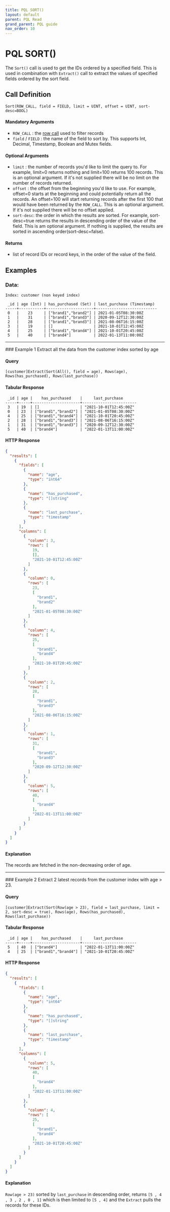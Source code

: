 ```yaml
---
title: PQL SORT()
layout: default
parent: PQL Read
grand_parent: PQL guide
nav_order: 10
---
```


# PQL SORT()

The `Sort()` call is used to get the IDs ordered by a specified field. This is used in combination with
`Extract()` call to extract the values of specified fields ordered by the sort field.

## Call Definition

```pql
Sort(ROW_CALL, field = FIELD, limit = UINT, offset = UINT, sort-desc=BOOL)
```

#### Mandatory Arguments
 - `ROW_CALL` : the [row call](/docs/pql-guide/pql-read-home#row-calls) used to filter records
 - `field` / `FIELD` : the name of the field to sort by. This supports Int, Decimal, Timestamp, Boolean and Mutex fields.

#### Optional Arguments
 - `limit` : the number of records you'd like to limit the query to. For example, limit=0 returns nothing and limit=100 returns 100 records. This is an optional argument. If it's not supplied there will be no limit on the number of records returned.
 - `offset` : the offset from the beginning you'd like to use. For example, offset=0 starts at the beginning and could potentially return all the records. An offset=100 will start returning records after the first 100 that would have been returned by the `ROW_CALL`. This is an optional argument. If it's not supplied there will be no offset applied.
 - `sort-desc`: the order in which the results are sorted. For example, sort-desc=true returns the results in descending order of the value of the field. This is am optional argument.
 If nothing is supplied, the results are sorted in ascending order(sort-desc=false).

#### Returns
- list of record IDs or record keys, in the order of the value of the field.

## Examples

### Data:
```
Index: customer (non keyed index)

 _id | age (Int) | has_purchased (Set) | last_purchase (Timestamp)
-----+-----------+---------------------+---------------------------
 0   |    23     | ["brand1","brand2"] | 2021-01-05T08:30:00Z
 1   |    31     | ["brand1","brand3"] | 2020-09-12T12:30:00Z
 2   |    28     | ["brand1","brand3"] | 2021-08-06T16:15:00Z
 3   |    19     | []                  | 2021-10-01T12:45:00Z
 4   |    25     | ["brand1","brand4"] | 2021-10-01T20:45:00Z
 5   |    40     | ["brand4"]          | 2022-01-13T11:00:00Z
```

<hr>
### Example 1
Extract all the data from the customer index sorted by age

#### Query
```
[customer]Extract(Sort(All(), field = age), Rows(age), Rows(has_purchased), Rows(last_purchase))
```

#### Tabular Response
```
 _id | age |    has_purchased    |     last_purchase
-----+-----+---------------------+------------------------
 3   | 19  | []                  | "2021-10-01T12:45:00Z"
 0   | 23  | ["brand1","brand2"] | "2021-01-05T08:30:00Z"
 4   | 25  | ["brand1","brand4"] | "2021-10-01T20:45:00Z"
 2   | 28  | ["brand1","brand3"] | "2021-08-06T16:15:00Z"
 1   | 31  | ["brand1","brand3"] | "2020-09-12T12:30:00Z"
 5   | 40  | ["brand4"]          | "2022-01-13T11:00:00Z"
```
#### HTTP Response
```json
{
  "results": [
    {
      "fields": [
        {
          "name": "age",
          "type": "int64"
        },
        {
          "name": "has_purchased",
          "type": "[]string"
        },
        {
          "name": "last_purchase",
          "type": "timestamp"
        }
      ],
      "columns": [
        {
          "column": 3,
          "rows": [
            19,
            [],
            "2021-10-01T12:45:00Z"
          ]
        },
        {
          "column": 0,
          "rows": [
            23,
            [
              "brand1",
              "brand2"
            ],
            "2021-01-05T08:30:00Z"
          ]
        },
        {
          "column": 4,
          "rows": [
            25,
            [
              "brand1",
              "brand4"
            ],
            "2021-10-01T20:45:00Z"
          ]
        },
        {
          "column": 2,
          "rows": [
            28,
            [
              "brand1",
              "brand3"
            ],
            "2021-08-06T16:15:00Z"
          ]
        },
        {
          "column": 1,
          "rows": [
            31,
            [
              "brand1",
              "brand3"
            ],
            "2020-09-12T12:30:00Z"
          ]
        },
        {
          "column": 5,
          "rows": [
            40,
            [
              "brand4"
            ],
            "2022-01-13T11:00:00Z"
          ]
        }
      ]
    }
  ]
}
```
#### Explanation
The records are fetched in the non-decreasing order of age.

<hr>
### Example 2
Extract 2 latest records from the customer index with age > 23.

#### Query
```
[customer]Extract(Sort(Row(age > 23), field = last_purchase, limit = 2, sort-desc = true), Rows(age), Rows(has_purchased), Rows(last_purchase))
```

#### Tabular Response
```
 _id | age |    has_purchased    |     last_purchase
-----+-----+---------------------+------------------------
 5   | 40  | ["brand4"]          | "2022-01-13T11:00:00Z"
 4   | 25  | ["brand1","brand4"] | "2021-10-01T20:45:00Z"
```

#### HTTP Response
```json
{
  "results": [
    {
      "fields": [
        {
          "name": "age",
          "type": "int64"
        },
        {
          "name": "has_purchased",
          "type": "[]string"
        },
        {
          "name": "last_purchase",
          "type": "timestamp"
        }
      ],
      "columns": [
        {
          "column": 5,
          "rows": [
            40,
            [
              "brand4"
            ],
            "2022-01-13T11:00:00Z"
          ]
        },
        {
          "column": 4,
          "rows": [
            25,
            [
              "brand1",
              "brand4"
            ],
            "2021-10-01T20:45:00Z"
          ]
        }
      ]
    }
  ]
}
```

#### Explanation
`Row(age > 23)` sorted by `last_purchase` in descending order, returns `[5 , 4 , 3 , 2 , 0 , 1]` which is then limited to `[5 , 4]` and the `Extract` pulls the
records for these IDs.
